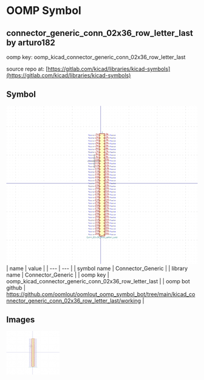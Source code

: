 # OOMP Symbol  
## connector_generic_conn_02x36_row_letter_last  by arturo182  
  
oomp key: oomp_kicad_connector_generic_conn_02x36_row_letter_last  
  
source repo at: [https://gitlab.com/kicad/libraries/kicad-symbols](https://gitlab.com/kicad/libraries/kicad-symbols)  
## Symbol  
  
[![working.png](working_600.png)](working.png)  
| name | value | 
| --- | --- | 
| symbol name | Connector_Generic | 
| library name | Connector_Generic | 
| oomp key | oomp_kicad_connector_generic_conn_02x36_row_letter_last | 
| oomp bot github | https://github.com/oomlout/oomlout_oomp_symbol_bot/tree/main/kicad_connector_generic_conn_02x36_row_letter_last/working | 
## Images  
  
[![working.png](working_140.png)](working.png)  
